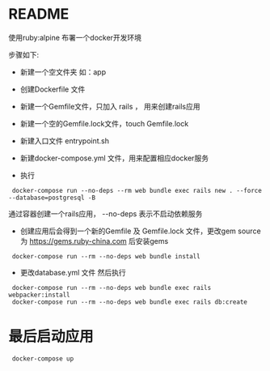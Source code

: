 # README

使用ruby:alpine 布署一个docker开发环境

步骤如下:

* 新建一个空文件夹 如：app

* 创建Dockerfile 文件

* 新建一个Gemfile文件，只加入 rails ， 用来创建rails应用

* 新建一个空的Gemfile.lock文件，touch Gemfile.lock

* 新建入口文件 entrypoint.sh

* 新建docker-compose.yml 文件，用来配置相应docker服务

* 执行 
```shell
 docker-compose run --no-deps --rm web bundle exec rails new . --force --database=postgresql -B
```
通过容器创建一个rails应用， --no-deps 表示不启动依赖服务

* 创建应用后会得到一个新的Gemfile 及 Gemfile.lock 文件，更改gem source 为 https://gems.ruby-china.com 后安装gems

```shell
 docker-compose run --rm --no-deps web bundle install
```

* 更改database.yml 文件 然后执行
```shell
 docker-compose run --rm --no-deps web bundle exec rails webpacker:install
 docker-compose run --rm --no-deps web bundle exec rails db:create
```

# 最后启动应用
```shell
 docker-compose up 
```


